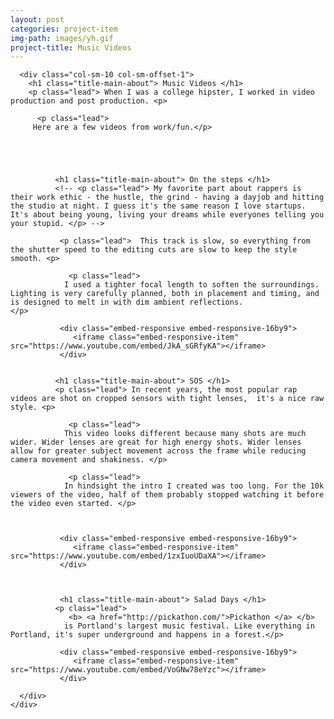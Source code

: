 ```yaml
---
layout: post
categories: project-item
img-path: images/yh.gif
project-title: Music Videos
---
```



<div class="container">
  <div class="description"> 
    <div class="row text-left">

      <div class="col-sm-10 col-sm-offset-1">
        <h1 class="title-main-about"> Music Videos </h1>
        <p class="lead"> When I was a college hipster, I worked in video production and post production. <p>

          <p class="lead">
         Here are a few videos from work/fun.</p>

        

            

              <h1 class="title-main-about"> On the steps </h1>
              <!-- <p class="lead"> My favorite part about rappers is their work ethic - the hustle, the grind - having a dayjob and hitting the studio at night. I guess it's the same reason I love startups. It's about being young, living your dreams while everyones telling you your stupid. </p> -->

               <p class="lead">  This track is slow, so everything from the shutter speed to the editing cuts are slow to keep the style smooth. <p>

                 <p class="lead">
                I used a tighter focal length to soften the surroundings. Lighting is very carefully planned, both in placement and timing, and is designed to melt in with dim ambient reflections.                </p>

               <div class="embed-responsive embed-responsive-16by9">
                  <iframe class="embed-responsive-item" src="https://www.youtube.com/embed/JkA_sGRfyKA"></iframe>
               </div>


              <h1 class="title-main-about"> SOS </h1>
              <p class="lead"> In recent years, the most popular rap videos are shot on cropped sensors with tight lenses,  it's a nice raw style. <p>

                 <p class="lead"> 
                This video looks different because many shots are much wider. Wider lenses are great for high energy shots. Wider lenses allow for greater subject movement across the frame while reducing camera movement and shakiness. </p>

                 <p class="lead"> 
                In hindsight the intro I created was too long. For the 10k viewers of the video, half of them probably stopped watching it before the video even started. </p>



               <div class="embed-responsive embed-responsive-16by9">
                  <iframe class="embed-responsive-item" src="https://www.youtube.com/embed/1zxIuoUDaXA"></iframe>
               </div>



               <h1 class="title-main-about"> Salad Days </h1>
              <p class="lead"> 
                 <b> <a href="http://pickathon.com/">Pickathon </a> </b> 
                is Portland's largest music festival. Like everything in Portland, it's super underground and happens in a forest.</p>

               <div class="embed-responsive embed-responsive-16by9">
                  <iframe class="embed-responsive-item" src="https://www.youtube.com/embed/VoGNw78eYzc"></iframe>
               </div>

      </div>
    </div>
  </div>
</div>